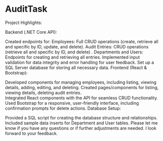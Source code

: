 # AuditTask
Project Highlights:

Backend (.NET Core API):

Created endpoints for:
Employees: Full CRUD operations (create, retrieve all and specific by ID, update, and delete).
Audit Entries: CRUD operations  (retrieve all and specific by ID, and delete)  .
Departments and Users: Endpoints for creating and retrieving all entries.
Implemented input validation for data integrity and error handling for user feedback.
Set up a SQL Server database for storing all necessary data.
Frontend (React & Bootstrap):

Developed components for managing employees, including listing, viewing details, adding, editing, and deleting.
Created pages/components for listing, viewing details, deleting audit entries.  
Integrated React components with the API for seamless CRUD functionality.
Used Bootstrap for a responsive, user-friendly interface, including confirmation prompts for delete actions.
Database Setup:

Provided a SQL script for creating the database structure and relationships.
Included sample data inserts for Department and User tables.
Please let me know if you have any questions or if further adjustments are needed. I look forward to your feedback.
